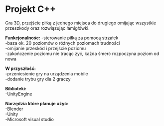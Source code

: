 # Projekt C++

Gra 3D, przejście piłką z jednego miejsca do drugiego omijając wszystkie przeszkody oraz rozwiązując łamigłówki.

**Funkcjonalnośc:** 
  -sterowanie piłką za pomocą strzałek  
  -baza ok. 20 poziomów o różnych poziomach trudności   
  -omijanie przeskód i przejście poziomu   
  -zakończenie poziomu nie tracąc żyć, każda śmerć rozpoczyna poziom od nowa 
   
  
 **W przyszłość:**  
    -przeniesienie gry na urządzenia mobile   
    -dodanie trybu gry dla 2 graczy   
    
**Biblioteki:**  
   -UnityEngine 
   
 
 **Narzędzia które planuje użyć:**  
  -Blender  
  -Unity  
  -Microsoft visual studio  
 
 
  
  
